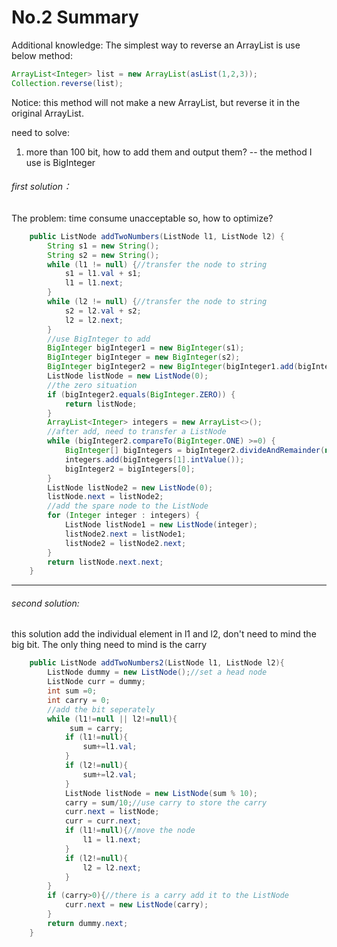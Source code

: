 # No.2 Summary

Additional knowledge:
The simplest way to reverse an ArrayList is use below method:
```Java
ArrayList<Integer> list = new ArrayList(asList(1,2,3));
Collection.reverse(list);
```
Notice: this method will not make a new ArrayList, but reverse it in the original ArrayList.

need to solve:
1. more than 100 bit, how to add them and output them? -- the method I use is BigInteger

###### first solution：
The problem: time consume unacceptable
so, how to optimize?
```Java
    public ListNode addTwoNumbers(ListNode l1, ListNode l2) {
        String s1 = new String();
        String s2 = new String();
        while (l1 != null) {//transfer the node to string
            s1 = l1.val + s1;
            l1 = l1.next;
        }
        while (l2 != null) {//transfer the node to string
            s2 = l2.val + s2;
            l2 = l2.next;
        }
        //use BigInteger to add 
        BigInteger bigInteger1 = new BigInteger(s1);
        BigInteger bigInteger = new BigInteger(s2);
        BigInteger bigInteger2 = new BigInteger(bigInteger1.add(bigInteger).toString());
        ListNode listNode = new ListNode(0);
        //the zero situation
        if (bigInteger2.equals(BigInteger.ZERO)) {
            return listNode;
        }
        ArrayList<Integer> integers = new ArrayList<>();
        //after add, need to transfer a ListNode
        while (bigInteger2.compareTo(BigInteger.ONE) >=0) {
            BigInteger[] bigIntegers = bigInteger2.divideAndRemainder(new BigInteger("10"));
            integers.add(bigIntegers[1].intValue());
            bigInteger2 = bigIntegers[0];
        }
        ListNode listNode2 = new ListNode(0);
        listNode.next = listNode2;
        //add the spare node to the ListNode
        for (Integer integer : integers) {
            ListNode listNode1 = new ListNode(integer);
            listNode2.next = listNode1;
            listNode2 = listNode2.next;
        }
        return listNode.next.next;
    }
```
---
###### second solution:
this solution add the individual element in l1 and l2, don't need to mind the big bit.
The only thing need to mind is the carry
``` Java 
    public ListNode addTwoNumbers2(ListNode l1, ListNode l2){
        ListNode dummy = new ListNode();//set a head node
        ListNode curr = dummy;
        int sum =0;
        int carry = 0;
        //add the bit seperately
        while (l1!=null || l2!=null){
             sum = carry;
            if (l1!=null){
                sum+=l1.val;
            }
            if (l2!=null){
                sum+=l2.val;
            }
            ListNode listNode = new ListNode(sum % 10);
            carry = sum/10;//use carry to store the carry
            curr.next = listNode;
            curr = curr.next;
            if (l1!=null){//move the node
                l1 = l1.next;
            }
            if (l2!=null){
                l2 = l2.next;
            }
        }
        if (carry>0){//there is a carry add it to the ListNode
            curr.next = new ListNode(carry);
        }
        return dummy.next;
    } 

```